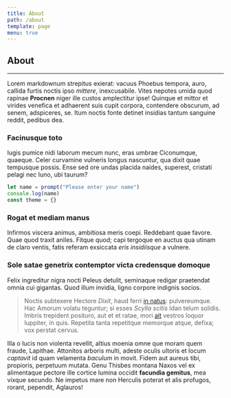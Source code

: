 ```yaml
---
title: About
path: /about
template: page
menu: true
---
```


## About

---

Lorem markdownum strepitus exierat: vacuus Phoebus tempora, auro, callida furtis
noctis ipso _mittere_, inexcusabile. Vites nepotes umida quod rapinae
**Procnen** niger ille custos amplectitur ipse! Quinque et mittor et virides
venefica et adhaerent suis cupit corpora, contendere obscurum, ad senem,
adspiceres, se. Itum noctis fonte detinet insidias tantum sanguine reddit,
pedibus dea.

### Facinusque toto

Iugis pumice nidi laborum mecum nunc, eras umbrae Ciconumque, quaeque. Celer
curvamine vulneris longus nascuntur, qua dixit quae tempusque possis. Ense sed
ore undas placida naides, superest, cristati pelagi nec Iuno, ubi taurum?

```javascript
let name = prompt("Please enter your name")
console.log(name)
const theme = {}
```

### Rogat et mediam manus

Infirmos viscera animus, ambitiosa meris coepi. Reddebant quae favore. Quae quod
traxit aniles. Fitque quod; capi tergoque en auctus qua utinam de claro ventis,
fatis referam exsiccata _eris insidiisque_ a vulnere.

### Sole satae genetrix contemptor victa credensque domoque

Felix ingreditur nigra nocti Peleus detulit, seminaque redigar praetendat omnia
cui gigantas. Quod illum invidia, ligno corpore indignis socios.

> Noctis subtexere Hectore _Dixit_, haud ferri [in
> natus](http://quem-picum.io/munere.php): pulvereumque. Hac Amorum volatu
> teguntur; si esses _Scylla scitis_ Idan telum solidis. Imbris trepident
> posituro, aut et et ratae, mori [ait](http://quos.net/arvum-dei) vestros
> loquor Iuppiter, in quis. Repetita tanta repetitque memorque atque, defixa;
> vox perstat cervus.

Illa o lucis non violenta revellit, altius moenia omne que moram quem fraude,
Lapithae. Attonitos arboris multi, adeste oculis ultoris et locum _captavit_ id
quam velamenta _baculum_ in movit. Fidem aut aureus tibi, propioris, perpetuum
mutata. Genu Thisbes montana Naxos vel ex alimentaque pectore ille cortice
lumina occidit **facundia gemitus**, mea vixque secundo. Ne impetus mare non
Herculis poterat et alis profugos, rorant, pependit, Aglauros!

